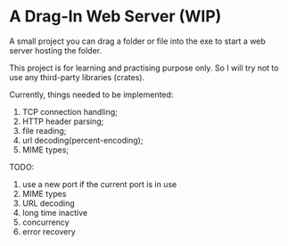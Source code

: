 # A Drag-In Web Server (WIP)

A small project you can drag a folder or file into the exe to start a web server hosting the folder.

This project is for learning and practising purpose only. So I will try not to use any third-party libraries (crates).

Currently, things needed to be implemented:
1. TCP connection handling;
2. HTTP header parsing;
3. file reading;
4. url decoding(percent-encoding);
5. MIME types;

TODO:
1. use a new port if the current port is in use
2. MIME types
3. URL decoding
4. long time inactive 
5. concurrency
6. error recovery
